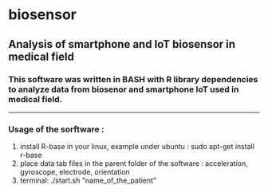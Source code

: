 # biosensor
## Analysis of smartphone and IoT biosensor in medical field

### This software was written in BASH with R library dependencies to analyze data from biosenor and smartphone IoT used in medical field.
***
### Usage of the sorftware :
1. install R-base in your linux, example under ubuntu : sudo apt-get install r-base
2. place data tab files in the parent folder of the software : acceleration, gyroscope, electrode, orientation 
3. terminal: ./start.sh "name_of_the_patient"
